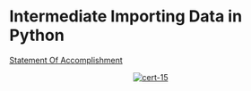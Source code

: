 # Intermediate Importing Data in Python

[Statement Of Accomplishment](https://www.datacamp.com/statement-of-accomplishment/course/1deb66c411277c63e4e4c9877e938b2b459aa9bc)

 <p align='center'>
  <a href="#">
    <img src='' alt="cert-15">
  </a>
</p>
